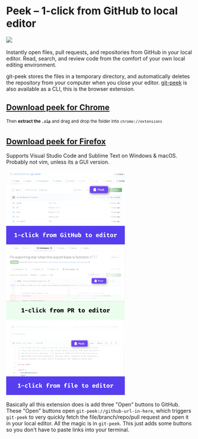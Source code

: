 # Peek – 1-click from GitHub to local editor

<a target="_blank" href="https://github.com/Jarred-Sumner/1-click-from-github-to-editor/blob/main/big-webp.webp?raw=true"><img src="./big-webp.webp" height=200 /></a>

Instantly open files, pull requests, and repositories from GitHub in your local editor. Read, search, and review code from the comfort of your own local editing environment.

git-peek stores the files in a temporary directory, and automatically deletes the repository from your computer when you close your editor. [git-peek](https://github.com/Jarred-Sumner/git-peek) is also available as a CLI, this is the browser extension.

## [Download peek for Chrome](https://github.com/Jarred-Sumner/peek/releases/download/0.0.2/chrome.zip)

<sup>Then **extract the `.zip`** and drag and drop the folder into `chrome://extensions`</sup>

## [Download peek for Firefox](https://addons.mozilla.org/en-US/firefox/addon/git-peek-for-github/)

Supports Visual Studio Code and Sublime Text on Windows & macOS. Probably not vim, unless its a GUI version.

<a href="https://github.com/Jarred-Sumner/1-click-from-github-to-editor/blob/main/screenshot-1.png?raw=true"><img src="./screenshot-1.png" height=200 /></a>
<a href="https://github.com/Jarred-Sumner/1-click-from-github-to-editor/blob/main/screenshot-2.png?raw=true"><img src="./screenshot-2.png" height=200 /></a>
<a href="https://github.com/Jarred-Sumner/1-click-from-github-to-editor/blob/main/screenshot-3.png?raw=true"><img src="./screenshot-3.png" height=200 /></a>

Basically all this extension does is add three "Open" buttons to GitHub. These "Open" buttons open `git-peek://github-url-in-here`, which triggers `git-peek` to very quickly fetch the file/branch/repo/pull request and open it in your local editor. All the magic is in `git-peek`. This just adds some buttons so you don't have to paste links into your terminal.
